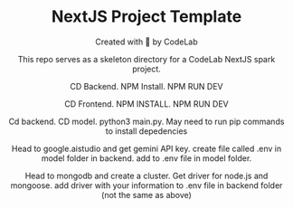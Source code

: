 <div align="center">
  <h1>NextJS Project Template</h1>
  <p>Created with 🧡 by CodeLab</p> 
  <p>This repo serves as a skeleton directory for a CodeLab NextJS spark project.</p>
  <p>CD Backend. NPM Install. NPM RUN DEV</p>
  <p> CD Frontend. NPM INSTALL. NPM RUN DEV</p>
  <p>Cd backend. CD model. python3 main.py. May need to run pip commands to install depedencies</p>
  <p>Head to google.aistudio and get gemini API key. create file called .env in model folder in backend. add to .env file in model folder. </p>
  <p>Head to mongodb and create a cluster. Get driver for node.js and mongoose. add driver with your information to .env file in backend folder (not the same as above)</p>
</div>
